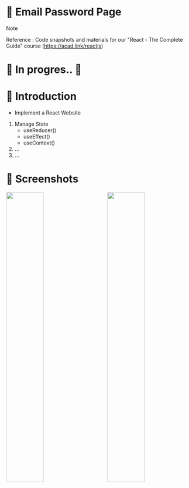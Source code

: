 # 💯 Email Password Page
> [!NOTE]
> Reference : Code snapshots and materials for our "React - The Complete Guide" course (https://acad.link/reactjs)

# 🚧 In progres.. 🚧

# 📖 Introduction
- Implement a React Website
1. Manage State
   - useReducer()
   - useEffect()
   - useContext()
3. ...
4. ...

# 👀 Screenshots
<div>
  <img align="left" src="https://github.com/kdh4646/email-password-page/assets/71913953/f82b14ac-7fd3-47c9-9a2b-b0fb91e93398" width="45%"/>
  <img align="right" src="https://github.com/kdh4646/email-password-page/assets/71913953/300d1c05-0f9e-44b1-b3cb-88a9d70bfea5" width="45%"/>
</div>
